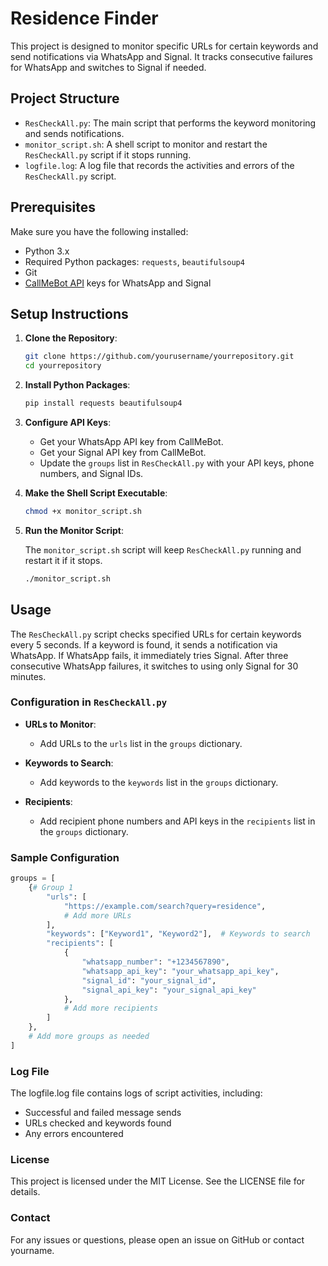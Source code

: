 # Residence Finder

This project is designed to monitor specific URLs for certain keywords and send notifications via WhatsApp and Signal. It tracks consecutive failures for WhatsApp and switches to Signal if needed.

## Project Structure

- `ResCheckAll.py`: The main script that performs the keyword monitoring and sends notifications.
- `monitor_script.sh`: A shell script to monitor and restart the `ResCheckAll.py` script if it stops running.
- `logfile.log`: A log file that records the activities and errors of the `ResCheckAll.py` script.

## Prerequisites

Make sure you have the following installed:

- Python 3.x
- Required Python packages: `requests`, `beautifulsoup4`
- Git
- [CallMeBot API](https://www.callmebot.com/) keys for WhatsApp and Signal

## Setup Instructions

1. **Clone the Repository**:

    ```bash
    git clone https://github.com/yourusername/yourrepository.git
    cd yourrepository
    ```

2. **Install Python Packages**:

    ```bash
    pip install requests beautifulsoup4
    ```

3. **Configure API Keys**:

    - Get your WhatsApp API key from CallMeBot.
    - Get your Signal API key from CallMeBot.
    - Update the `groups` list in `ResCheckAll.py` with your API keys, phone numbers, and Signal IDs.

4. **Make the Shell Script Executable**:

    ```bash
    chmod +x monitor_script.sh
    ```

5. **Run the Monitor Script**:

    The `monitor_script.sh` script will keep `ResCheckAll.py` running and restart it if it stops.

    ```bash
    ./monitor_script.sh
    ```

## Usage

The `ResCheckAll.py` script checks specified URLs for certain keywords every 5 seconds. If a keyword is found, it sends a notification via WhatsApp. If WhatsApp fails, it immediately tries Signal. After three consecutive WhatsApp failures, it switches to using only Signal for 30 minutes.

### Configuration in `ResCheckAll.py`

- **URLs to Monitor**:
    - Add URLs to the `urls` list in the `groups` dictionary.
  
- **Keywords to Search**:
    - Add keywords to the `keywords` list in the `groups` dictionary.
  
- **Recipients**:
    - Add recipient phone numbers and API keys in the `recipients` list in the `groups` dictionary.

### Sample Configuration

```python
groups = [
    {# Group 1
        "urls": [
            "https://example.com/search?query=residence",
            # Add more URLs
        ],
        "keywords": ["Keyword1", "Keyword2"],  # Keywords to search
        "recipients": [
            {
                "whatsapp_number": "+1234567890",
                "whatsapp_api_key": "your_whatsapp_api_key",
                "signal_id": "your_signal_id",
                "signal_api_key": "your_signal_api_key"
            },
            # Add more recipients
        ]
    },
    # Add more groups as needed
]
```
### Log File

The logfile.log file contains logs of script activities, including:
- Successful and failed message sends
- URLs checked and keywords found
- Any errors encountered

### License

This project is licensed under the MIT License. See the LICENSE file for details.

### Contact

For any issues or questions, please open an issue on GitHub or contact yourname.
